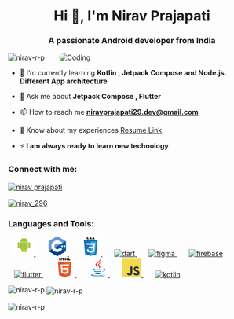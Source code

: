 
<h1 align="center">Hi 👋, I'm Nirav Prajapati</h1>
<h3 align="center">A passionate Android developer from India</h3>
<img align="right" alt="Coding" width="400" src="https://th.bing.com/th/id/OIP.SBQpX7qolPgrM3mC7Bj36AHaHa?pid=ImgDet&w=195&h=195&c=7&dpr=1.1" style="border-radius: 15px;">
<p align="left"> <img src="https://komarev.com/ghpvc/?username=nirav-r-p&label=Profile%20views&color=0e75b6&style=flat" alt="nirav-r-p" /> </p>


- 🌱 I’m currently learning **Kotlin , Jetpack Compose and Node.js. Different App architecture**

- 💬 Ask me about **Jetpack Compose , Flutter**

- 📫 How to reach me **niravprajapati29.dev@gmail.com**

- 📄 Know about my experiences [Resume Link](https://drive.google.com/file/d/1JcTbCxqsEC1SP7PraFY48N7UyiWhWLPL/view?usp=sharing)

- ⚡  **I am always ready to learn new technology**

<h3 align="left">Connect with me:</h3>
<p align="left">
<!-- <a href="https://linkedin.com/in/nirav prajapati" target="blank"><img align="center" src="https://raw.githubusercontent.com/rahuldkjain/github-profile-readme-generator/master/src/images/icons/Social/linked-in-alt.svg" alt="nirav prajapati" height="30" width="40" /></a> -->
<a href="https://kaggle.com/nirav prajapati" target="blank"><img align="center" src="https://raw.githubusercontent.com/rahuldkjain/github-profile-readme-generator/master/src/images/icons/Social/kaggle.svg" alt="nirav prajapati" height="30" width="40" /></a>

<a href="https://www.leetcode.com/nirav_296" target="blank"><img align="center" src="https://raw.githubusercontent.com/rahuldkjain/github-profile-readme-generator/master/src/images/icons/Social/leet-code.svg" alt="nirav_296" height="30" width="40" /></a>
</p>

<h3 align="left">Languages and Tools:</h3>
<p align="left"> 
  <a href="https://developer.android.com" target="_blank" rel="noreferrer" style="
    padding-left: 12px;
    padding-right: 12px;"> <img src="https://raw.githubusercontent.com/devicons/devicon/master/icons/android/android-original-wordmark.svg" alt="android" width="40" height="40"/> </a> 
  <a href="https://www.w3schools.com/cpp/" target="_blank" rel="noreferrer" style="
    padding-left: 12px;
    padding-right: 12px;"> <img src="https://raw.githubusercontent.com/devicons/devicon/master/icons/cplusplus/cplusplus-original.svg" alt="cplusplus" width="40" height="40"/> </a> 
  <a href="https://www.w3schools.com/css/" target="_blank" rel="noreferrer" style="
    padding-left: 12px;
    padding-right: 12px;"> <img src="https://raw.githubusercontent.com/devicons/devicon/master/icons/css3/css3-original-wordmark.svg" alt="css3" width="40" height="40"/> </a> 
  <a href="https://dart.dev" target="_blank" rel="noreferrer" style="
    padding-left: 12px;
    padding-right: 12px;"> <img src="https://www.vectorlogo.zone/logos/dartlang/dartlang-icon.svg" alt="dart" width="40" height="40"/> </a> 
  <a href="https://www.figma.com/" target="_blank" rel="noreferrer" style="
    padding-left: 12px;
    padding-right: 12px;"> <img src="https://www.vectorlogo.zone/logos/figma/figma-icon.svg" alt="figma" width="40" height="40"/> </a> 
  <a href="https://firebase.google.com/" target="_blank" rel="noreferrer" style="
    padding-left: 12px;
    padding-right: 12px;"> <img src="https://www.vectorlogo.zone/logos/firebase/firebase-icon.svg" alt="firebase" width="40" height="40"/> </a> 
  <a href="https://flutter.dev" target="_blank" rel="noreferrer" style="
    padding-left: 12px;
    padding-right: 12px;"> <img src="https://www.vectorlogo.zone/logos/flutterio/flutterio-icon.svg" alt="flutter" width="40" height="40"/> </a>
  <a href="https://www.w3.org/html/" target="_blank" rel="noreferrer" style="
    padding-left: 12px;
    padding-right: 12px;"> <img src="https://raw.githubusercontent.com/devicons/devicon/master/icons/html5/html5-original-wordmark.svg" alt="html5" width="40" height="40"/> </a> 
  <a href="https://www.java.com" target="_blank" rel="noreferrer" style="
    padding-left: 12px;
    padding-right: 12px;"> <img src="https://raw.githubusercontent.com/devicons/devicon/master/icons/java/java-original.svg" alt="java" width="40" height="40"/> </a> 
  <a href="https://developer.mozilla.org/en-US/docs/Web/JavaScript" target="_blank" rel="noreferrer" style="
    padding-left: 12px;
    padding-right: 12px;"> <img src="https://raw.githubusercontent.com/devicons/devicon/master/icons/javascript/javascript-original.svg" alt="javascript" width="40" height="40"/> </a>
  <a href="https://kotlinlang.org" target="_blank" rel="noreferrer" style="
    padding-left: 12px;
    padding-right: 12px;"> <img src="https://www.vectorlogo.zone/logos/kotlinlang/kotlinlang-icon.svg" alt="kotlin" width="40" height="40"/> </a> </p>

<p><img align="left" src="https://github-readme-stats.vercel.app/api/top-langs?username=nirav-r-p&show_icons=true&locale=en&layout=compact" alt="nirav-r-p" /></p>

<p>&nbsp;<img align="center" src="https://github-readme-stats.vercel.app/api?username=nirav-r-p&show_icons=true&locale=en" alt="nirav-r-p" /></p>

<p><img align="center" src="https://github-readme-streak-stats.herokuapp.com/?user=nirav-r-p&" alt="nirav-r-p" /></p>

